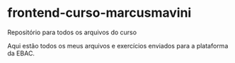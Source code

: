 # frontend-curso-marcusmavini
Repositório para todos os arquivos do curso

Aqui estão todos os meus arquivos e exercícios enviados para a plataforma da EBAC.
